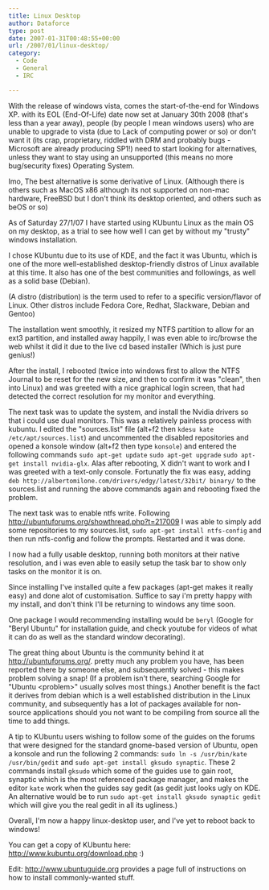 ```yaml
---
title: Linux Desktop
author: Dataforce
type: post
date: 2007-01-31T00:48:55+00:00
url: /2007/01/linux-desktop/
category:
  - Code
  - General
  - IRC

---
```

With the release of windows vista, comes the start-of-the-end for Windows XP. with its EOL (End-Of-Life) date now set at January 30th 2008 (that's less than a year away), people (by people I mean windows users) who are unable to upgrade to vista (due to Lack of computing power or so) or don't want it (its crap, proprietary, riddled with DRM and probably bugs - Microsoft are already producing SP1!) need to start looking for alternatives, unless they want to stay using an unsupported (this means no more bug/security fixes) Operating System.

Imo, The best alternative is some derivative of Linux. (Although there is others such as MacOS x86 although its not supported on non-mac hardware, FreeBSD but I don't think its desktop oriented, and others such as beOS or so)

As of Saturday 27/1/07 I have started using KUbuntu Linux as the main OS on my desktop, as a trial to see how well I can get by without my "trusty" windows installation.

<!--more-->

I chose KUbuntu due to its use of KDE, and the fact it was Ubuntu, which is one of the more well-established desktop-friendly distros of Linux available at this time. It also has one of the best communities and followings, as well as a solid base (Debian).

(A distro (distribution) is the term used to refer to a specific version/flavor of Linux. Other distros include Fedora Core, Redhat, Slackware, Debian and Gentoo)

The installation went smoothly, it resized my NTFS partition to allow for an ext3 partition, and installed away happily, I was even able to irc/browse the web whilst it did it due to the live cd based installer (Which is just pure genius!)

After the install, I rebooted (twice into windows first to allow the NTFS Journal to be reset for the new size, and then to confirm it was "clean", then into Linux) and was greeted with a nice graphical login screen, that had detected the correct resolution for my monitor and everything.

The next task was to update the system, and install the Nvidia drivers so that i could use dual monitors. This was a relatively painless process with kubuntu. I edited the "sources.list" file (alt+f2 then `kdesu kate /etc/apt/sources.list`) and uncommented the disabled repositories and opened a konsole window (alt+f2 then type `konsole`) and entered the following commands `sudo apt-get update` `sudo apt-get upgrade` `sudo apt-get install nvidia-glx`. Alas after rebooting, X didn't want to work and I was greeted with a text-only console. Fortunatly the fix was easy, adding `deb http://albertomilone.com/drivers/edgy/latest/32bit/ binary/` to the sources.list and running the above commands again and rebooting fixed the problem.

The next task was to enable ntfs write. Following http://ubuntuforums.org/showthread.php?t=217009 I was able to simply add some repositories to my sources.list, `sudo apt-get install ntfs-config` and then run ntfs-config and follow the prompts. Restarted and it was done.

I now had a fully usable desktop, running both monitors at their native resolution, and i was even able to easily setup the task bar to show only tasks on the monitor it is on.

Since installing I've installed quite a few packages (apt-get makes it really easy) and done alot of customisation. Suffice to say i'm pretty happy with my install, and don't think I'll be returning to windows any time soon.

One package I would recommending installing would be `beryl` (Google for "Beryl Ubuntu" for installation guide, and check youtube for videos of what it can do as well as the standard window decorating).

The great thing about Ubuntu is the community behind it at http://ubuntuforums.org/. pretty much any problem you have, has been reported there by someone else, and subsequently solved - this makes problem solving a snap! (If a problem isn't there, searching Google for "Ubuntu &lt;problem&gt;" usually solves most things.) Another benefit is the fact it derives from debian which is a well established distribution in the Linux community, and subsequently has a lot of packages available for non-source applications should you not want to be compiling from source all the time to add things.

A tip to KUbuntu users wishing to follow some of the guides on the forums that were designed for the standard gnome-based version of Ubuntu, open a konsole and run the following 2 commands: `sudo ln -s /usr/bin/kate /usr/bin/gedit` and `sudo apt-get install gksudo synaptic`. These 2 commands install `gksudo` which some of the guides use to gain root, synaptic which is the most referenced package manager, and makes the editor `kate` work when the guides say gedit (as gedit just looks ugly on KDE. An alternative would be to run `sudo apt-get install gksudo synaptic gedit` which will give you the real gedit in all its ugliness.)

Overall, I'm now a happy linux-desktop user, and I've yet to reboot back to windows!

You can get a copy of KUbuntu here: http://www.kubuntu.org/download.php :)

Edit: http://www.ubuntuguide.org provides a page full of instructions on how to install commonly-wanted stuff.
